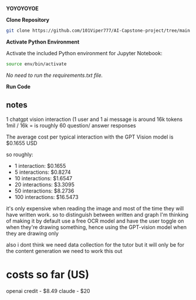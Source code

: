 **YOYOYOYOE**


**Clone Repository**

```bash
git clone https://github.com/101Viper777/AI-Capstone-project/tree/main
```


**Activate Python Environment**

Activate the included Python environment for Jupyter Notebook:

```bash
source env/bin/activate
```


*No need to run the requirements.txt file.*


**Run Code**




## notes

1 chatgpt vision interaction (1 user and 1 ai message is around 16k tokens
1mil / 16k = is roughly 60 question/ answer responses


The average cost per typical interaction with the GPT Vision model is $0.1655 USD

so roughly:
- 1 interaction: $0.1655
- 5 interactions: $0.8274
- 10 interactions: $1.6547
- 20 interactions: $3.3095
- 50 interactions: $8.2736
- 100 interactions: $16.5473

it's only expensive when reading the image and most of the time they will have written work. so to distinguish between written and graph I'm thinking of making it by default use a free OCR model and have the user toggle on when they're drawing something, hence using the GPT-vision model when they are drawing only


also i dont think we need data collection for the tutor but it will only be for the content generation we need to work this out



# costs so far (US)
openai credit - $8.49
claude - $20
